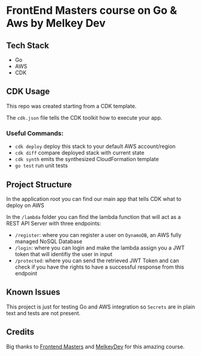 # FrontEnd Masters course on Go & Aws by Melkey Dev

## Tech Stack

- Go
- AWS
- CDK

## CDK Usage

This repo was created starting from a CDK template.

The `cdk.json` file tells the CDK toolkit how to execute your app.

### Useful Commands:

- `cdk deploy` deploy this stack to your default AWS account/region
- `cdk diff` compare deployed stack with current state
- `cdk synth` emits the synthesized CloudFormation template
- `go test` run unit tests

## Project Structure

In the application root you can find our main app that tells CDK what to deploy on AWS

In the `/lambda` folder you can find the lambda function that will act as a REST API Server with three endpoints:

- `/register`: where you can register a user on `DynamoDB`, an AWS fully managed NoSQL Database
- `/login`: where you can login and make the lambda assign you a JWT token that will identifiy the user in input
- `/protected`: where you can send the retrieved JWT Token and can check if you have the rights to have a successful response from this endpoint

## Known Issues

This project is just for testing Go and AWS integration so `Secrets` are in plain text and tests are not present.

## Credits

Big thanks to [Frontend Masters](https://frontendmasters.com/) and [MelkeyDev](https://github.com/Melkeydev/) for this amazing course.
